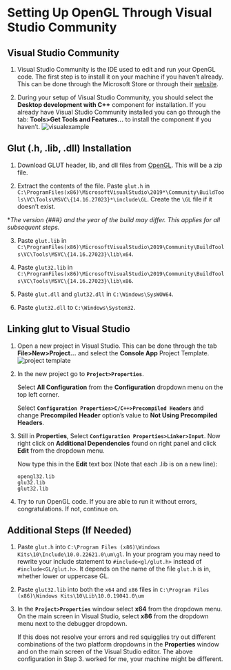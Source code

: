 
# Setting Up OpenGL Through Visual Studio Community




## Visual Studio Community
1. Visual Studio Community is the IDE used to edit and run your OpenGL code. The first step is to install it on your machine if you haven’t already. This can be done through the Microsoft Store or through their [website](https://visualstudio.microsoft.com/vs/).

2. During your setup of Visual Studio Community, you should select the **Desktop development with C++** component for installation. If you already have Visual Studio Community installed you can go through the tab: **Tools>Get Tools and Features…** to install the component if you haven’t.
![visualexample](https://github.com/mehrab7/Setting-Up-OpenGL-through-Visual-Studio-Community/assets/98127515/cccaad0b-584e-4d2a-a0ee-9940767800a1)

## Glut (.h, .lib, .dll) Installation

1. Download GLUT header, lib, and dll files from [OpenGL](https://www.opengl.org/resources/libraries/glut/glutdlls37beta.zip). This will be a zip file.

2. Extract the contents of the file. Paste `glut.h` in `C:\ProgramFiles(x86)\MicrosoftVisualStudio\2019*\Community\BuildTools\VC\Tools\MSVC\{14.16.27023}*\include\GL`.
Create the `\GL` file if it doesn’t exist. 

**The version {###} and the year of the build may differ. This applies for all subsequent steps.*

3. Paste `glut.lib` in `C:\ProgramFiles(x86)\MicrosoftVisualStudio\2019\Community\BuildTools\VC\Tools\MSVC\{14.16.27023}\lib\x64`.

4. Paste `glut32.lib` in `C:\ProgramFiles(x86)\MicrosoftVisualStudio\2019\Community\BuildTools\VC\Tools\MSVC\{14.16.27023}\lib\x86`.

5. Paste `glut.dll` and `glut32.dll` in `C:\Windows\SysWOW64`.

6. Paste `glut32.dll` to `C:\Windows\System32`.

## Linking glut to Visual Studio

1. Open a new project in Visual Studio. This can be done through the tab **File>New>Project...** and select the **Console App** Project Template.![project template](https://github.com/mehrab7/Setting-Up-OpenGL-through-Visual-Studio-Community/assets/98127515/e172399f-99c6-4021-904b-394dbbe47f97)

2. In the new project go to **`Project>Properties`**.

    Select **All Configuration** from the **Configuration** dropdown menu on the top left corner.

    Select **`Configuration Properties>C/C++>Precompiled Headers`** and change **Precompiled Header** option’s value to **Not Using Precompiled Headers**.

3. Still in **Properties**, Select **`Configuration Properties>Linker>Input`**. Now right click on **Additional Dependencies** found on right panel and click **Edit** from the dropdown menu.

    Now type this in the **Edit** text box (Note that each .lib is on a new line):
    ```put this in edit
    opengl32.lib
    glu32.lib
    glut32.lib
    ```

4. Try to run OpenGL code. If you are able to run it without errors, congratulations. If not, continue on.


## Additional Steps (If Needed)

1. Paste `glut.h` into `C:\Program Files (x86)\Windows Kits\10\Include\10.0.22621.0\um\gl`. In your program you may need to rewrite your include statement to `#include<gl/glut.h>` instead of `#include<GL/glut.h>`. It depends on the name of the file `glut.h` is in, whether lower or uppercase GL.

2. Paste `glut32.lib` into both the `x64` and `x86` files in `C:\Program Files (x86)\Windows Kits\10\Lib\10.0.19041.0\um`

3. In the **`Project>Properties`** window select **x64** from the dropdown menu. On the main screen in Visual Studio, select **x86** from the dropdown menu next to the debugger dropdown.

    If this does not resolve your errors and red squigglies try out different combinations of the two platform dropdowns in the **Properties** window and on the main screen of the Visual Studio editor. The above configuration in Step 3. worked for me, your machine might be different.
